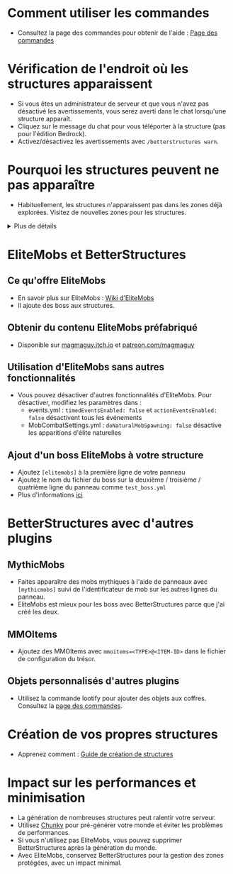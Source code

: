 # Comment utiliser les commandes
- Consultez la page des commandes pour obtenir de l'aide : [Page des commandes]($language$/betterstructures/commands.md)

# Vérification de l'endroit où les structures apparaissent
- Si vous êtes un administrateur de serveur et que vous n'avez pas désactivé les avertissements, vous serez averti dans le chat lorsqu'une structure apparaît.
- Cliquez sur le message du chat pour vous téléporter à la structure (pas pour l'édition Bedrock).
- Activez/désactivez les avertissements avec `/betterstructures warn`.

# Pourquoi les structures peuvent ne pas apparaître
- Habituellement, les structures n'apparaissent pas dans les zones déjà explorées. Visitez de nouvelles zones pour les structures.

<details>
<summary>Plus de détails</summary>

Les structures n'apparaîtront pas dans les zones déjà explorées pour éviter de trop les remplir et d'endommager les bâtiments des joueurs. BetterStructures sait si une zone a été explorée avant son installation et n'y placera pas de structures. Si votre monde a été entièrement exploré avant l'installation de BetterStructures, vous devez le régénérer ou créer un nouveau monde.

</details>

# EliteMobs et BetterStructures

## Ce qu'offre EliteMobs
- En savoir plus sur EliteMobs : [Wiki d'EliteMobs](#)
- Il ajoute des boss aux structures.

## Obtenir du contenu EliteMobs préfabriqué
- Disponible sur [magmaguy.itch.io](https://magmaguy.itch.io/) et [patreon.com/magmaguy](https://www.patreon.com/magmaguy)

## Utilisation d'EliteMobs sans autres fonctionnalités
- Vous pouvez désactiver d'autres fonctionnalités d'EliteMobs. Pour désactiver, modifiez les paramètres dans :
    - events.yml : `timedEventsEnabled: false` et `actionEventsEnabled: false` désactivent tous les événements
    - MobCombatSettings.yml : `doNaturalMobSpawning: false` désactive les apparitions d'élite naturelles

## Ajout d'un boss EliteMobs à votre structure

- Ajoutez `[elitemobs]` à la première ligne de votre panneau
- Ajoutez le nom du fichier du boss sur la deuxième / troisième / quatrième ligne du panneau comme `test_boss.yml`
- Plus d'informations [ici]($language$/betterstructures/creating_structures.md)

# BetterStructures avec d'autres plugins

## MythicMobs
- Faites apparaître des mobs mythiques à l'aide de panneaux avec `[mythicmobs]` suivi de l'identificateur de mob sur les autres lignes du panneau.
- EliteMobs est mieux pour les boss avec BetterStructures parce que j'ai créé les deux.

## MMOItems
- Ajoutez des MMOItems avec `mmoitems=<TYPE>@<ITEM-ID>` dans le fichier de configuration du trésor.

## Objets personnalisés d'autres plugins
- Utilisez la commande lootify pour ajouter des objets aux coffres. Consultez la [page des commandes]($language$/betterstructures/commands.md).

# Création de vos propres structures
- Apprenez comment : [Guide de création de structures]($language$/betterstructures/creating_structures.md)

# Impact sur les performances et minimisation
- La génération de nombreuses structures peut ralentir votre serveur.
- Utilisez [Chunky](https://www.spigotmc.org/resources/chunky.81534/) pour pré-générer votre monde et éviter les problèmes de performances.
- Si vous n'utilisez pas EliteMobs, vous pouvez supprimer BetterStructures après la génération du monde.
- Avec EliteMobs, conservez BetterStructures pour la gestion des zones protégées, avec un impact minimal.
